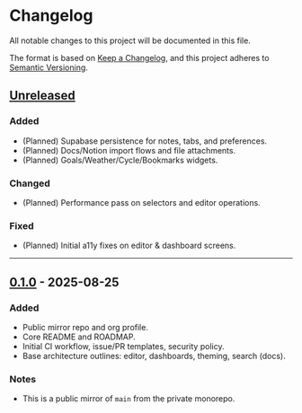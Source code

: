 # Changelog

All notable changes to this project will be documented in this file.

The format is based on [Keep a Changelog](https://keepachangelog.com/en/1.1.0/),
and this project adheres to [Semantic Versioning](https://semver.org/spec/v2.0.0.html).

## [Unreleased]

### Added

- (Planned) Supabase persistence for notes, tabs, and preferences.
- (Planned) Docs/Notion import flows and file attachments.
- (Planned) Goals/Weather/Cycle/Bookmarks widgets.

### Changed

- (Planned) Performance pass on selectors and editor operations.

### Fixed

- (Planned) Initial a11y fixes on editor & dashboard screens.

---

## [0.1.0] - 2025-08-25

### Added

- Public mirror repo and org profile.
- Core README and ROADMAP.
- Initial CI workflow, issue/PR templates, security policy.
- Base architecture outlines: editor, dashboards, theming, search (docs).

### Notes

- This is a public mirror of `main` from the private monorepo.

[Unreleased]: https://github.com/synapcity/synapcity/compare/v0.1.0...HEAD
[0.1.0]: https://github.com/synapcity/synapcity/releases/tag/v0.1.0
